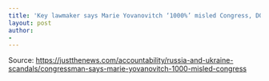 ```yaml
---
title: 'Key lawmaker says Marie Yovanovitch ‘1000%’ misled Congress, DOJ should investigate'
layout: post
author:
-
---
```




Source: https://justthenews.com/accountability/russia-and-ukraine-scandals/congressman-says-marie-yovanovitch-1000-misled-congress
